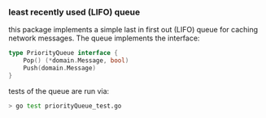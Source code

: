 ### least recently used (LIFO) queue

this package implements a simple last in first out (LIFO)
queue for caching network messages. The queue implements the interface:

```go
type PriorityQueue interface {
	Pop() (*domain.Message, bool)
	Push(domain.Message)
}
```

tests of the queue are run via:

```bash
> go test priorityQueue_test.go
```
